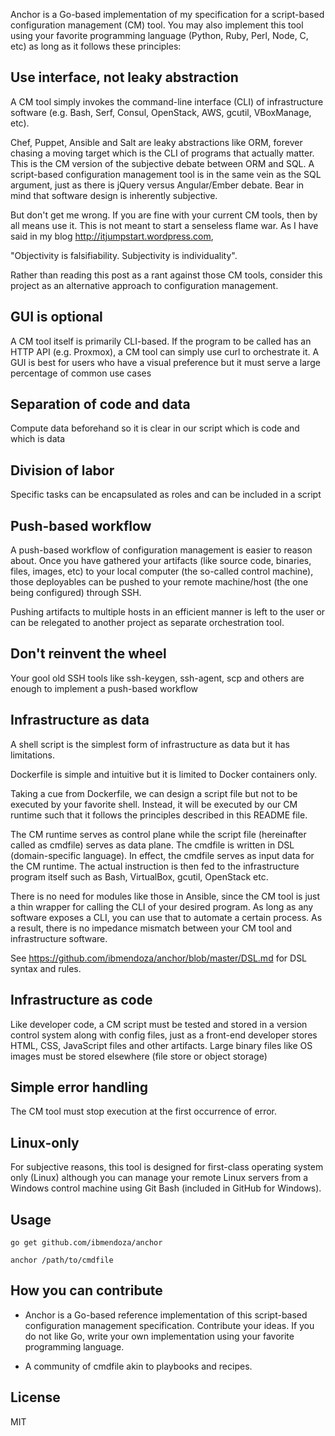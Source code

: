 Anchor is a Go-based implementation of my specification for a script-based configuration management (CM) tool. You may also implement this tool using your favorite programming language (Python, Ruby, Perl, Node, C, etc) as long as it follows these principles:

Use interface, not leaky abstraction
------------------------------------

A CM tool simply invokes the command-line interface (CLI) of infrastructure software (e.g. Bash, Serf, Consul, OpenStack, AWS, gcutil, VBoxManage, etc). 

Chef, Puppet, Ansible and Salt are leaky abstractions like ORM, forever chasing a moving target which is the CLI of programs that actually matter. This is the CM version of the subjective debate between ORM and SQL. A script-based configuration management tool is in the same vein as the SQL argument, just as there is jQuery versus Angular/Ember debate. Bear in mind that software design is inherently subjective.

But don't get me wrong. If you are fine with your current CM tools, then by all means use it. This is not meant to start a senseless flame war. As I have said in my blog http://itjumpstart.wordpress.com,

"Objectivity is falsifiability. Subjectivity is individuality".

Rather than reading this post as a rant against those CM tools, consider this project as an alternative approach to configuration management.

GUI is optional
---------------

A CM tool itself is primarily CLI-based. If the program to be called has an HTTP API (e.g. Proxmox), a CM tool can simply use curl to orchestrate it. A GUI is best for users who have a visual preference but it must serve a large percentage of common use cases

Separation of code and data
---------------------------

Compute data beforehand so it is clear in our script which is code and which is data

Division of labor
-----------------

Specific tasks can be encapsulated as roles and can be included in a script

Push-based workflow
-------------------

A push-based workflow of configuration management is easier to reason about. Once you have gathered your artifacts (like source code, binaries, files, images, etc) to your local computer (the so-called control machine), those deployables can be pushed to your remote machine/host (the one being configured) through SSH.

Pushing artifacts to multiple hosts in an efficient manner is left to the user or can be relegated to another project as separate orchestration tool.

Don't reinvent the wheel
------------------------

Your gool old SSH tools like ssh-keygen, ssh-agent, scp and others are enough to implement a push-based workflow

Infrastructure as data
----------------------

A shell script is the simplest form of infrastructure as data but it has limitations. 

Dockerfile is simple and intuitive but it is limited to Docker containers only. 

Taking a cue from Dockerfile, we can design a script file but not to be executed by your favorite shell. Instead, it will be executed by our CM runtime such that it follows the principles described in this README file.

The CM runtime serves as control plane while the script file (hereinafter called as cmdfile) serves as data plane. The cmdfile is written in DSL (domain-specific language). In effect, the cmdfile serves as input data for the CM runtime. The actual instruction is then fed to the infrastructure program itself such as Bash, VirtualBox, gcutil, OpenStack etc.

There is no need for modules like those in Ansible, since the CM tool is just a thin wrapper for calling the CLI of your desired program. As long as any software exposes a CLI, you can use that to automate a certain process. As a result, there is no impedance mismatch between your CM tool and infrastructure software.

See https://github.com/ibmendoza/anchor/blob/master/DSL.md for DSL syntax and rules.

Infrastructure as code
----------------------

Like developer code, a CM script must be tested and stored in a version control system along with config files, just as a front-end developer stores HTML, CSS, JavaScript files and other artifacts. Large binary files like OS images must be stored elsewhere (file store or object storage)

Simple error handling
---------------------

The CM tool must stop execution at the first occurrence of error. 

Linux-only
----------

For subjective reasons, this tool is designed for first-class operating system only (Linux) although you can manage your remote Linux servers from a Windows control machine using Git Bash (included in GitHub for Windows).

Usage
-----

```
go get github.com/ibmendoza/anchor

anchor /path/to/cmdfile
```

How you can contribute
----------------------

- Anchor is a Go-based reference implementation of this script-based configuration management specification. Contribute your ideas. If you do not like Go, write your own implementation using your favorite programming language.

- A community of cmdfile akin to playbooks and recipes.


License
-------

MIT
